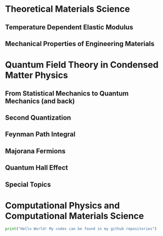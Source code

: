 # Theoretical Materials Science

## Temperature Dependent Elastic Modulus 
## Mechanical Properties of Engineering Materials 

# Quantum Field Theory in Condensed Matter Physics 

## From Statistical Mechanics to Quantum Mechanics (and back)

## Second Quantization 

## Feynman Path Integral 

## Majorana Fermions 

## Quantum Hall Effect 

## Special Topics


# Computational Physics and Computational Materials Science

```python
print("Hello World! My codes can be found in my github repositories")
```

